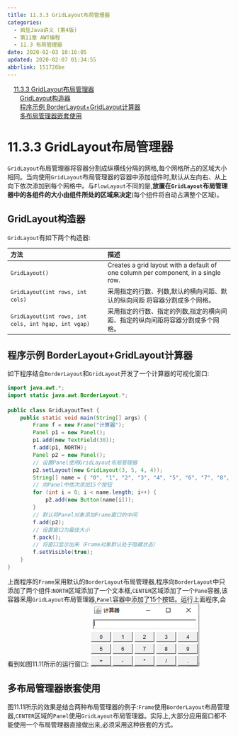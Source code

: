 ```yaml
---
title: 11.3.3 GridLayout布局管理器
categories: 
  - 疯狂Java讲义 (第4版)
  - 第11章 AWT编程
  - 11.3 布局管理器
date: 2020-02-03 10:16:05
updated: 2020-02-07 01:34:55
abbrlink: 151726be
---
```

<div id='my_toc'><a href="/JavaReadingNotes/151726be/#11-3-3-GridLayout布局管理器" class="header_1">11.3.3 GridLayout布局管理器</a>&nbsp;<br><a href="/JavaReadingNotes/151726be/#GridLayout构造器" class="header_2">GridLayout构造器</a>&nbsp;<br><a href="/JavaReadingNotes/151726be/#程序示例-BorderLayout-GridLayout计算器" class="header_2">程序示例 BorderLayout+GridLayout计算器</a>&nbsp;<br><a href="/JavaReadingNotes/151726be/#多布局管理器嵌套使用" class="header_2">多布局管理器嵌套使用</a>&nbsp;<br></div>
<style>.header_1{margin-left: 1em;}.header_2{margin-left: 2em;}.header_3{margin-left: 3em;}.header_4{margin-left: 4em;}.header_5{margin-left: 5em;}.header_6{margin-left: 6em;}</style>
<!--more-->
<script>if (navigator.platform.search('arm')==-1){document.getElementById('my_toc').style.display = 'none';}var e,p = document.getElementsByTagName('p');while (p.length>0) {e = p[0];e.parentElement.removeChild(e);}</script>

<!--end-->
# 11.3.3 GridLayout布局管理器
`GridLayout`布局管理器将容器分割成纵横线分隔的网格,每个网格所占的区域大小相同。当向使用`GridLayout`布局管理器的容器中添加组件时,默认从左向右、从上向下依次添加到每个网格中。与`FlowLayout`不同的是,**放置在`GridLayout`布局管理器中的各组件的大小由组件所处的区域来决定**(每个组件将自动占满整个区域)。
## GridLayout构造器
`GridLayout`有如下两个构造器:

|方法|描述|
|:--|:--|
|`GridLayout()`|Creates a grid layout with a default of one column per component, in a single row.|
|`GridLayout(int rows, int cols)`|采用指定的行数、列数,默认的横向间距、默认的纵向间距 将容器分割成多个网格。|
|`GridLayout(int rows, int cols, int hgap, int vgap)`|采用指定的行数、指定的列数,指定的横向间距、指定的纵向间距将容器分割成多个网格。|

## 程序示例 BorderLayout+GridLayout计算器
如下程序结合`BorderLayout`和`GridLayout`开发了一个计算器的可视化窗口:
```java
import java.awt.*;
import static java.awt.BorderLayout.*;

public class GridLayoutTest {
    public static void main(String[] args) {
        Frame f = new Frame("计算器");
        Panel p1 = new Panel();
        p1.add(new TextField(30));
        f.add(p1, NORTH);
        Panel p2 = new Panel();
        // 设置Panel使用GridLayout布局管理器
        p2.setLayout(new GridLayout(3, 5, 4, 4));
        String[] name = { "0", "1", "2", "3", "4", "5", "6", "7", "8", "9", "+", "-", "*", "/", "." };
        // 向Panel中依次添加15个按钮
        for (int i = 0; i < name.length; i++) {
            p2.add(new Button(name[i]));
        }
        // 默认将Panel对象添加Frame窗口的中间
        f.add(p2);
        // 设置窗口为最佳大小
        f.pack();
        // 将窗口显示出来（Frame对象默认处于隐藏状态）
        f.setVisible(true);
    }
}
```
上面程序的`Frame`采用默认的`BorderLayout`布局管理器,程序向`BorderLayout`中只添加了两个组件:`NORTH`区域添加了一个文本框,`CENTER`区域添加了一个`Pane`容器,该容器釆用`GridLayout`布局管理器,`Panel`容器中添加了15个按钮。运行上面程序,会看到如图11.11所示的运行窗口:
![这里有一张图片](https://raw.githubusercontent.com/lanlan2017/images/master/CrazyJavaHandout4/Chapter11/11.3.3/1.png)
## 多布局管理器嵌套使用
图11.11所示的效果是结合两种布局管理器的例子:`Frame`使用`BorderLayout`布局管理器,`CENTER`区域的`Panel`使用`GridLayout`布局管理器。实际上,大部分应用窗口都不能使用一个布局管理器直接做出来,必须采用这种嵌套的方式。
<!-- CrazyJavaHandout4/Chapter11/11.3.3/ -->
